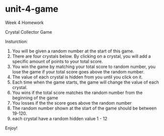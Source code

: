 # unit-4-game
Week 4 Homework

Crystal Collector Game

Insturction:
1. You will be given a random number at the start of this game.
2. There are four crystals below. By clicking on a crystal, you will add a specific amount of points to your total score.
3. You win the game by matching your total score to random number, you lose the game if your total score goes above the random number.
4. The value of each crystal is hidden from you until you click on it.
5. Each time when the game starts, the game will change the value of each crystal.
6. You wins if the total score matches the random number from the beginning of the game
7. You losses if the the score goes above the random number
8. The random number shown at the start of the game should be between 19-120.
8. each crystal have a random hidden value 1 - 12


Enjoy!
